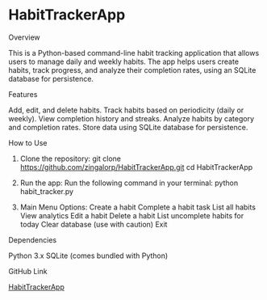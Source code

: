 # HabitTrackerApp

Overview

This is a Python-based command-line habit tracking application that allows users to manage daily and weekly habits. The app helps users create habits, track progress, and analyze their completion rates, using an SQLite database for persistence.

Features

Add, edit, and delete habits.
Track habits based on periodicity (daily or weekly).
View completion history and streaks.
Analyze habits by category and completion rates.
Store data using SQLite database for persistence.

How to Use

1. Clone the repository:
    git clone https://github.com/zingalorp/HabitTrackerApp.git
    cd HabitTrackerApp

2. Run the app:
    Run the following command in your terminal:
    python habit_tracker.py

3. Main Menu Options:
    Create a habit
    Complete a habit task
    List all habits
    View analytics
    Edit a habit
    Delete a habit
    List uncomplete habits for today
    Clear database (use with caution)
    Exit

Dependencies

Python 3.x
SQLite (comes bundled with Python)

GitHub Link

[HabitTrackerApp](https://github.com/zingalorp/HabitTrackerApp)
